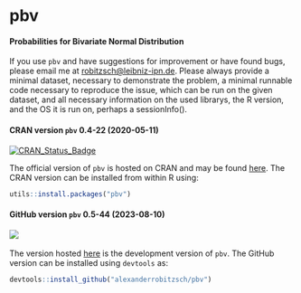 # pbv
#### Probabilities for Bivariate Normal Distribution

If you use `pbv` and have suggestions for improvement or have found bugs, please email me at robitzsch@leibniz-ipn.de.
Please always provide a minimal dataset, necessary to demonstrate the problem, 
a minimal runnable code necessary to reproduce the issue, which can be run on the given dataset, and
all necessary information on the used librarys, the R version, and the OS it is run on, perhaps a sessionInfo().

#### CRAN version `pbv` 0.4-22 (2020-05-11)


[![CRAN_Status_Badge](http://www.r-pkg.org/badges/version-last-release/pbv)](https://cran.r-project.org/package=pbv)
&#160;&#160;


The official version of `pbv` is hosted on CRAN and may be found [here](https://cran.r-project.org/package=pbv). 
The CRAN version can be installed from within R using:

```r
utils::install.packages("pbv")
```

#### GitHub version `pbv` 0.5-44 (2023-08-10)

[![](https://img.shields.io/badge/github%20version-0.5--44-orange.svg)](https://github.com/alexanderrobitzsch/pbv)&#160;&#160;

The version hosted [here](https://github.com/alexanderrobitzsch/pbv) is the development version of `pbv`. 
The GitHub version can be installed using `devtools` as:

```r
devtools::install_github("alexanderrobitzsch/pbv")
```
